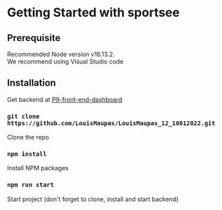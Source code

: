 # Getting Started with sportsee

## Prerequisite

Recommended Node version v16.13.2.\
We recommend using Visual Studio code

## Installation

Get backend at [P9-front-end-dashboard]([https://github.com/OpenClassrooms-Student-Center/P9-front-end-dashboard])

### `git clone https://github.com/LouisMaupas/LouisMaupas_12_10012022.git`

Clone the repo

### `npm install`

Install NPM packages

### `npm run start`

Start project (don't forget to clone, install and start backend)
